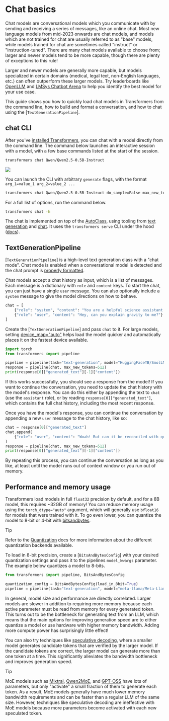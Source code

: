 <!--Copyright 2024 The HuggingFace Team. All rights reserved.

Licensed under the Apache License, Version 2.0 (the "License"); you may not use this file except in compliance with
the License. You may obtain a copy of the License at

http://www.apache.org/licenses/LICENSE-2.0

Unless required by applicable law or agreed to in writing, software distributed under the License is distributed on
an "AS IS" BASIS, WITHOUT WARRANTIES OR CONDITIONS OF ANY KIND, either express or implied. See the License for the
specific language governing permissions and limitations under the License.

⚠️ Note that this file is in Markdown but contain specific syntax for our doc-builder (similar to MDX) that may not be
rendered properly in your Markdown viewer.

-->

# Chat basics

Chat models are conversational models which you communicate with by sending and receiving a series of messages, like an online chat. Most new language models from mid-2023 onwards are chat models, and models which are not trained for chat are usually referred to as "base" models, while models trained for chat are sometimes called "instruct" or "instruction-tuned". There are many chat models available to choose from; larger and newer models tend to be more capable, though there are plenty of exceptions to this rule!

Larger and newer models are generally more capable, but models specialized in certain domains (medical, legal text, non-English languages, etc.) can often outperform these larger models. Try leaderboards like [OpenLLM](https://hf.co/spaces/HuggingFaceH4/open_llm_leaderboard) and [LMSys Chatbot Arena](https://chat.lmsys.org/?leaderboard) to help you identify the best model for your use case.

This guide shows you how to quickly load chat models in Transformers from the command line, how to build and format a conversation, and how to chat using the [`TextGenerationPipeline`].

## chat CLI

After you've [installed Transformers](./installation), you can chat with a model directly from the command line. The command below launches an interactive session with a model, with a few base commands listed at the start of the session.

```bash
transformers chat Qwen/Qwen2.5-0.5B-Instruct
```

<div class="flex justify-center">
    <img src="https://huggingface.co/datasets/huggingface/documentation-images/resolve/main/transformers/transformers-chat-cli.png"/>
</div>

You can launch the CLI with arbitrary `generate` flags, with the format `arg_1=value_1 arg_2=value_2 ...`

```bash
transformers chat Qwen/Qwen2.5-0.5B-Instruct do_sample=False max_new_tokens=10
```

For a full list of options, run the command below.

```bash
transformers chat -h
```

The chat is implemented on top of the [AutoClass](./model_doc/auto), using tooling from [text generation](./llm_tutorial) and [chat](./chat_templating). It uses the `transformers serve` CLI under the hood ([docs](./serving.md#serve-cli)).


## TextGenerationPipeline

[`TextGenerationPipeline`] is a high-level text generation class with a "chat mode". Chat mode is enabled when a conversational model is detected and the chat prompt is [properly formatted](./llm_tutorial#wrong-prompt-format).

Chat models accept a chat history as input, which is a list of messages. Each message is a dictionary with `role` and `content` keys.
To start the chat, you can just have a single `user` message. You can also optionally include a `system` message to give the model directions on how to behave.

```py
chat = [
    {"role": "system", "content": "You are a helpful science assistant."},
    {"role": "user", "content": "Hey, can you explain gravity to me?"}
]
```

Create the [`TextGenerationPipeline`] and pass `chat` to it. For large models, setting [device_map="auto"](./models#big-model-inference) helps load the model quicker and automatically places it on the fastest device available.

```py
import torch
from transformers import pipeline

pipeline = pipeline(task="text-generation", model="HuggingFaceTB/SmolLM2-1.7B-Instruct", dtype="auto", device_map="auto")
response = pipeline(chat, max_new_tokens=512)
print(response[0]["generated_text"][-1]["content"])
```

If this works successfully, you should see a response from the model! If you want to continue the conversation,
you need to update the chat history with the model's response. You can do this either by appending the text
to `chat` (use the `assistant` role), or by reading `response[0]["generated_text"]`, which contains
the full chat history, including the most recent response.

Once you have the model's response, you can continue the conversation by appending a new `user` message to the chat history, like so:

```py
chat = response[0]["generated_text"]
chat.append(
    {"role": "user", "content": "Woah! But can it be reconciled with quantum mechanics?"}
)
response = pipeline(chat, max_new_tokens=512)
print(response[0]["generated_text"][-1]["content"])
```

By repeating this process, you can continue the conversation as long as you like, at least until the model runs out of context window
or you run out of memory.

## Performance and memory usage

Transformers load models in full `float32` precision by default, and for a 8B model, this requires ~32GB of memory! You can reduce memory usage using the `torch_dtype="auto"` argument, which will generally use `bfloat16` for models that were trained with it. To go even lower, you can quantize the model to 8-bit or 4-bit with [bitsandbytes](https://hf.co/docs/bitsandbytes/index).

> [!TIP]
> Refer to the [Quantization](./quantization/overview) docs for more information about the different quantization backends available.

To load in 8-bit precision, create a [`BitsAndBytesConfig`] with your desired quantization settings and pass it to the pipelines `model_kwargs` parameter. The example below quantizes a model to 8-bits.

```py
from transformers import pipeline, BitsAndBytesConfig

quantization_config = BitsAndBytesConfig(load_in_8bit=True)
pipeline = pipeline(task="text-generation", model="meta-llama/Meta-Llama-3-8B-Instruct", device_map="auto", model_kwargs={"quantization_config": quantization_config})
```

In general, model size and performance are directly correlated. Larger models are slower in addition to requiring more memory because each active parameter must be read from memory for every generated token. 
This turns out to be the bottleneck for generating text from an LLM, which means that the main options for improving generation speed are to either quantize a model or use hardware with higher memory bandwidth. Adding
more compute power has surprisingly little effect!

You can also try techniques like [speculative decoding](./generation_strategies#speculative-decoding), where a smaller model generates candidate tokens that are verified by the larger model. If the candidate tokens are correct, the larger model can generate more than one token at a time. This significantly alleviates the bandwidth bottleneck and improves generation speed.

> [!TIP]
> MoE models such as [Mixtral](./model_doc/mixtral), [Qwen2MoE](./model_doc/qwen2_moe), and [GPT-OSS](./model_doc/gpt-oss) have lots of parameters, but only "activate" a small fraction of them to generate each token. As a result, MoE models generally have much lower memory bandwidth requirements and can be faster than a regular LLM of the same size. However, techniques like speculative decoding are ineffective with MoE models because more parameters become activated with each new speculated token.
